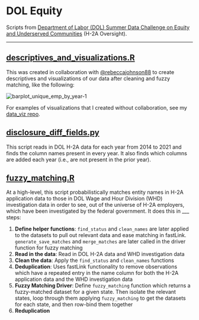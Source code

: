 # DOL Equity
Scripts from [Department of Labor (DOL) Summer Data Challenge on Equity and Underserved Communities](https://www.dol.gov/agencies/oasp/evaluation/currentstudies/Department-of-Labor-Summer-Data-Challenge) (H-2A Oversight).

---
## [descriptives_and_visualizations.R](https://github.com/camguage/dol_equity/blob/main/descriptives_and_visualizations.R)
This was created in collaboration with [@rebeccajohnson88](https://github.com/rebeccajohnson88) to create descriptives and visualizations of our data after cleaning and fuzzy matching, like the following:

![barplot_unique_emp_by_year-1](https://user-images.githubusercontent.com/71299048/145092106-327a87da-7162-4d43-9bea-9d85c4e8e23c.png)

For examples of visualizations that I created without collaboration, see my [data_viz repo](https://github.com/camguage/data_viz).

## [disclosure_diff_fields.py](https://github.com/camguage/dol_equity/blob/main/disclosure_diff_fields.py)
This script reads in DOL H-2A data for each year from 2014 to 2021 and finds the column names present in every year. It also finds which columns are added each year (i.e., are not present in the prior year).

## [fuzzy_matching.R](https://github.com/camguage/dol_equity/blob/main/fuzzy_matching.R)
At a high-level, this script probabilistically matches entity names in H-2A application data to those in DOL Wage and Hour Division (WHD) investigation data in order to see, out of the universe of H-2A employers, which have been investigated by the federal government. It does this in ___ steps:
1. **Define helper functions**: `find_status` and `clean_names` are later applied to the datasets to pull out relevant data and ease matching in fastLink. `generate_save_matches` and `merge_matches` are later called in the driver function for fuzzy matching
2. **Read in the data**: Read in DOL H-2A data and WHD investigation data
3. **Clean the data**: Apply the `find_status` and `clean_names` functions
4. **Deduplication**: Uses fastLink functionality to remove observations which have a repeated entry in the name column for both the H-2A application data and the WHD investigation data
5. **Fuzzy Matching Driver**: Define `fuzzy_matching` function which returns a fuzzy-matched dataset for a given state. Then isolate the relevant states, loop through them applying `fuzzy_matching` to get the datasets for each state, and then row-bind them together
6. **Reduplication**
